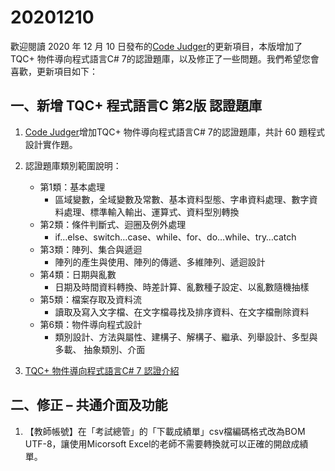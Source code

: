 # 20201210

歡迎閱讀 2020 年 12 月 10 日發布的[Code Judger](http://www.codejudger.com)的更新項目，本版增加了TQC+ 物件導向程式語言C# 7的認證題庫，以及修正了一些問題。我們希望您會喜歡，更新項目如下：

## 一、新增 TQC+ 程式語言C 第2版 認證題庫

1. [Code Judger](http://www.codejudger.com)增加TQC+ 物件導向程式語言C# 7的認證題庫，共計 60 題程式設計實作題。

2. 認證題庫類別範圍說明：
    * 第1類：基本處理
      * 區域變數，全域變數及常數、基本資料型態、字串資料處理、數字資料處理、標準輸入輸出、運算式、資料型別轉換
    * 第2類：條件判斷式、迴圈及例外處理
      * if…else、switch…case、while、for、do…while、try…catch
    * 第3類：陣列、集合與遞迴
      * 陣列的產生與使用、陣列的傳遞、多維陣列、遞迴設計
    * 第4類：日期與亂數
      * 日期及時間資料轉換、時差計算、亂數種子設定、以亂數隨機抽樣
    * 第5類：檔案存取及資料流
      * 讀取及寫入文字檔、在文字檔尋找及排序資料、在文字檔刪除資料
    * 第6類：物件導向程式設計
      * 類別設計、方法與屬性、建構子、解構子、繼承、列舉設計、多型與多載、 抽象類別、介面

3. [TQC+ 物件導向程式語言C# 7 認證介紹](https://www.tqcplus.org.tw/CertificateDetail.aspx?CODE=oI628ByfbDY=)

## 二、修正 – 共通介面及功能

1. 【教師帳號】在「考試總管」的「下載成績單」csv檔編碼格式改為BOM UTF-8，讓使用Micorsoft Excel的老師不需要轉換就可以正確的開啟成績單。
